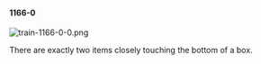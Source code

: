 #### 1166-0
![train-1166-0-0.png](https://github.com/lil-lab/nlvr/raw/master/nlvr/train/images/34/train-1166-0-0.png "train-1166-0-0.png")

There are exactly two items closely touching the bottom of a box.